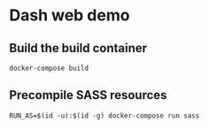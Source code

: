 # Dash web demo

## Build the build container

```
docker-compose build
```

## Precompile SASS resources

```
RUN_AS=$(id -u):$(id -g) docker-compose run sass
```
